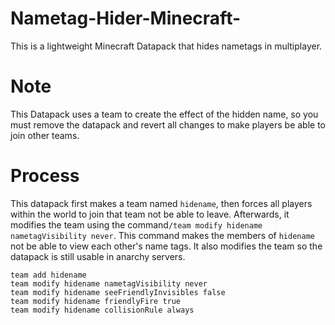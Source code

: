 # Nametag-Hider-Minecraft-
This is a lightweight Minecraft Datapack that hides nametags in multiplayer.

# Note
This Datapack uses a team to create the effect of the hidden name, so you must remove the datapack and revert all changes to make players be able to join other teams.

# Process
This datapack first makes a team named ```hidename```, then forces all players within the world to join that team not be able to leave. Afterwards, it modifies the team using the command```/team modify hidename nametagVisibility never```. This command makes the members of ```hidename``` not be able to view each other's name tags. It also modifies the team so the datapack is still usable in anarchy servers.
```
team add hidename
team modify hidename nametagVisibility never
team modify hidename seeFriendlyInvisibles false
team modify hidename friendlyFire true
team modify hidename collisionRule always
```
